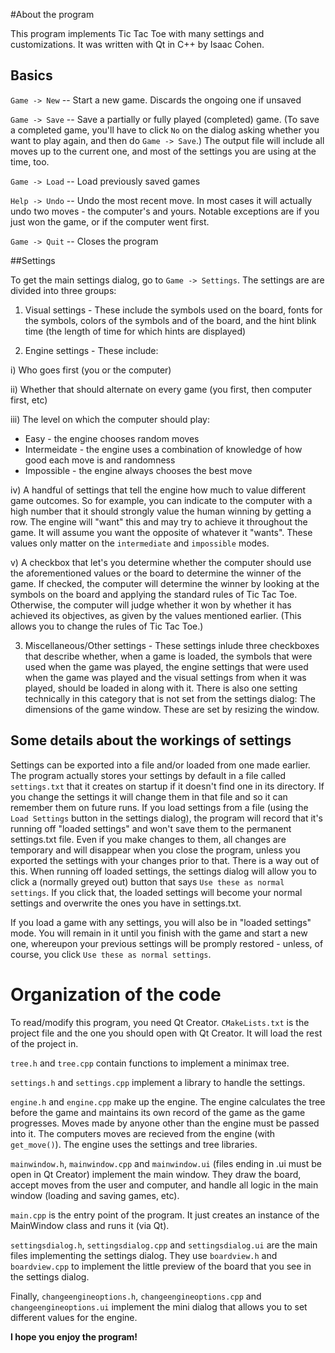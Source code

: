 #About the program

This program implements Tic Tac Toe with many settings and customizations. It was written with Qt in C++ by Isaac Cohen.

## Basics

`Game -> New` -- Start a new game. Discards the ongoing one if unsaved

`Game -> Save` -- Save a partially or fully played (completed) game. (To save a completed game, you'll have to click `No` on the dialog asking whether you want to play again, and then do `Game -> Save`.) The output file will include all moves up to the current one, and most of the settings you are using at the time, too.

`Game -> Load` -- Load previously saved games

`Help -> Undo` -- Undo the most recent move. In most cases it will actually undo two moves - the computer's and yours. Notable exceptions are if you just won the game, or if the computer went first.

`Game -> Quit` -- Closes the program

##Settings

To get the main settings dialog, go to `Game -> Settings`. The settings are are divided into three groups:

1) Visual settings - These include the symbols used on the board, fonts for the symbols, colors of the symbols and of the board, and the hint blink time (the length of time for which hints are displayed)

2) Engine settings - These include:

i) Who goes first (you or the computer)

ii) Whether that should alternate on every game (you first, then computer first, etc)

iii) The level on which the computer should play:

* Easy - the engine chooses random moves
* Intermeidate - the engine uses a combination of knowledge of how good each move is and randomness
* Impossible - the engine always chooses the best move

iv) A handful of settings that tell the engine how much to value different game outcomes. So for example, you can indicate to the computer with a high number that it should strongly value the human winning by getting a row. The engine will "want" this and may try to achieve it throughout the game. It will assume you want the opposite of whatever it "wants". These values only matter on the `intermediate` and `impossible` modes.

v) A checkbox that let's you determine whether the computer should use the aforementioned values or the board to determine the winner of the game. If checked, the computer will determine the winner by looking at the symbols on the board and applying the standard rules of Tic Tac Toe. Otherwise, the computer will judge whether it won by whether it has achieved its objectives, as given by the values mentioned earlier. (This allows you to change the rules of Tic Tac Toe.)

3) Miscellaneous/Other settings - These settings inlude three checkboxes that describe whether, when a game is loaded, the symbols that were used when the game was played, the engine settings that were used when the game was played and the visual settings from when it was played, should be loaded in along with it. There is also one setting technically in this category that is not set from the settings dialog: The dimensions of the game window. These are set by resizing the window.

## Some details about the workings of settings

Settings can be exported into a file and/or loaded from one made earlier. The program actually stores your settings by default in a file called `settings.txt` that it creates on startup if it doesn't find one in its directory. If you change the settings it will change them in that file and so it can remember them on future runs. If you load settings from a file (using the `Load Settings` button in the settings dialog), the program will record that it's running off "loaded settings" and won't save them to the permanent settings.txt file. Even if you make changes to them, all changes are temporary and will disappear when you close the program, unless you exported the settings with your changes prior to that. There is a way out of this. When running off loaded settings, the settings dialog will allow you to click a (normally greyed out) button that says `Use these as normal settings`. If you click that, the loaded settings will become your normal settings and overwrite the ones you have in settings.txt.

If you load a game with any settings, you will also be in "loaded settings" mode. You will remain in it until you finish with the game and start a new one, whereupon your previous settings will be promply restored - unless, of course, you click `Use these as normal settings`.

# Organization of the code

To read/modify this program, you need Qt Creator. `CMakeLists.txt` is the project file and the one you should open with Qt Creator. It will load the rest of the project in.

`tree.h` and `tree.cpp` contain functions to implement a minimax tree.

`settings.h` and `settings.cpp` implement a library to handle the settings.

`engine.h` and `engine.cpp` make up the engine. The engine calculates the tree before the game and maintains its own record of the game as the game progresses. Moves made by anyone other than the engine must be passed into it. The computers moves are recieved from the engine (with `get_move()`). The engine uses the settings and tree libraries.

`mainwindow.h`, `mainwindow.cpp` and `mainwindow.ui` (files ending in .ui must be open in Qt Creator) implement the main window. They draw the board, accept moves from the user and computer, and handle all logic in the main window (loading and saving games, etc).

`main.cpp` is the entry point of the program. It just creates an instance of the MainWindow class and runs it (via Qt).

`settingsdialog.h`, `settingsdialog.cpp` and `settingsdialog.ui` are the main files implementing the settings dialog. They use `boardview.h` and `boardview.cpp` to implement the little preview of the board that you see in the settings dialog.

Finally, `changeengineoptions.h`, `changeengineoptions.cpp` and `changeengineoptions.ui` implement the mini dialog that allows you to set different values for the engine.

**I hope you enjoy the program!**
